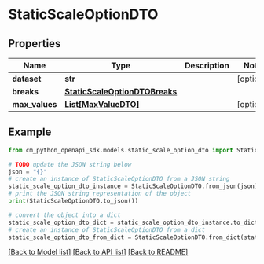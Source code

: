 # StaticScaleOptionDTO


## Properties

Name | Type | Description | Notes
------------ | ------------- | ------------- | -------------
**dataset** | **str** |  | [optional] 
**breaks** | [**StaticScaleOptionDTOBreaks**](StaticScaleOptionDTOBreaks.md) |  | 
**max_values** | [**List[MaxValueDTO]**](MaxValueDTO.md) |  | [optional] 

## Example

```python
from cm_python_openapi_sdk.models.static_scale_option_dto import StaticScaleOptionDTO

# TODO update the JSON string below
json = "{}"
# create an instance of StaticScaleOptionDTO from a JSON string
static_scale_option_dto_instance = StaticScaleOptionDTO.from_json(json)
# print the JSON string representation of the object
print(StaticScaleOptionDTO.to_json())

# convert the object into a dict
static_scale_option_dto_dict = static_scale_option_dto_instance.to_dict()
# create an instance of StaticScaleOptionDTO from a dict
static_scale_option_dto_from_dict = StaticScaleOptionDTO.from_dict(static_scale_option_dto_dict)
```
[[Back to Model list]](../README.md#documentation-for-models) [[Back to API list]](../README.md#documentation-for-api-endpoints) [[Back to README]](../README.md)


